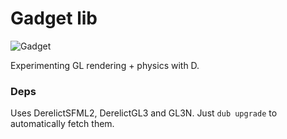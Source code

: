 # Gadget lib
![Gadget](https://i.imgur.com/Yi7zzbi.png)

Experimenting GL rendering + physics with D.

### Deps
Uses DerelictSFML2, DerelictGL3 and GL3N. Just `dub upgrade` to automatically fetch them.
